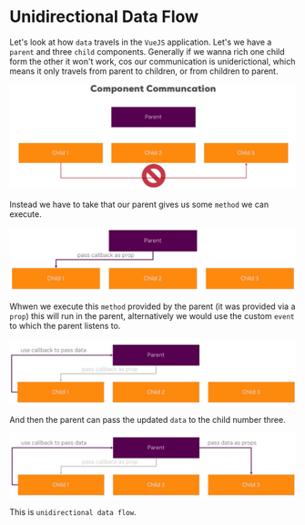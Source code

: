 # Unidirectional Data Flow

Let's look at how `data` travels in the `VueJS` application. Let's we have a `parent` and three `child` components. Generally if we wanna rich one child form the other it won't work, cos our communication is uniderictional, which means it only travels from parent to children, or from children to parent. 

![data-flow](../data-flow.png)

Instead we have to take that our parent gives us some `method` we can execute. 

![data-flow2](../data-flow2.png)

Whwen we execute this `method` provided by the parent (it was provided via a `prop`) this will run in the parent, alternatively we would use the custom `event` to which the parent listens to. 

![data-flow3](../data-flow3.png)

And then the parent can pass the updated `data` to the child number three. 

![data-flow4](../data-flow4.png)

This is `unidirectional data flow`.